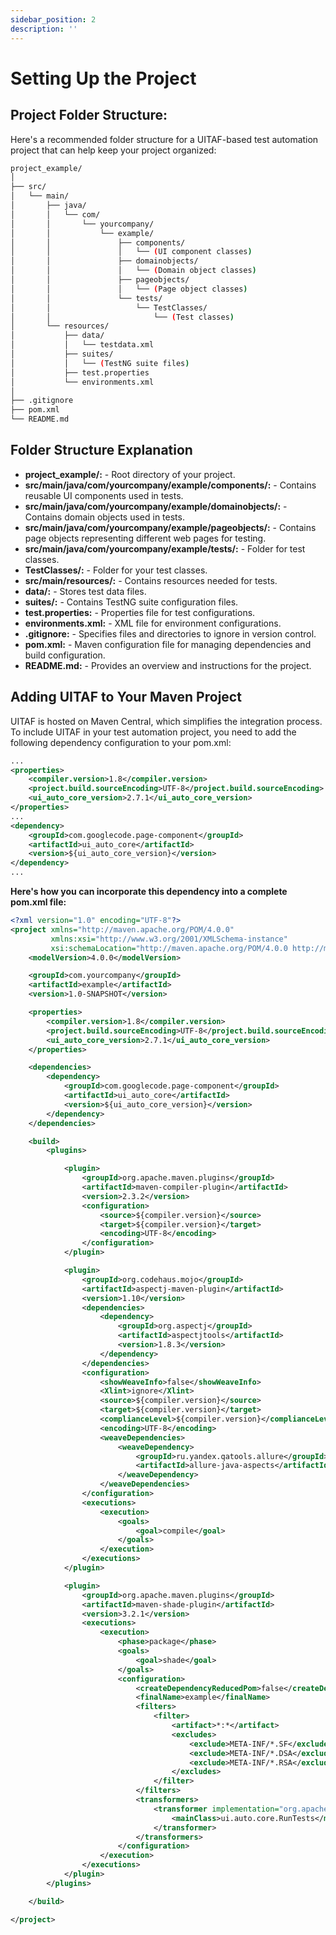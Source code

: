 ```yaml
---
sidebar_position: 2
description: ''
---
```


# Setting Up the Project

## **Project Folder Structure:**

Here's a recommended folder structure for a UITAF-based test automation project that can help keep your project organized:

```bash title="Project Folder Structure"
project_example/
│
├── src/
│   └── main/
│       ├── java/
│       │   └── com/
│       │       └── yourcompany/
│       │           └── example/
│       │               ├── components/
│       │               │   └── (UI component classes)
│       │               ├── domainobjects/
│       │               │   └── (Domain object classes)
│       │               ├── pageobjects/
│       │               │   └── (Page object classes)
│       │               └── tests/
│       │                   └── TestClasses/
│       │                       └── (Test classes)
│       └── resources/
│           ├── data/
│           │   └── testdata.xml
│           ├── suites/
│           │   └── (TestNG suite files)
│           ├── test.properties
│           └── environments.xml
│
├── .gitignore
├── pom.xml
└── README.md
```

## **Folder Structure Explanation**

- **project_example/:** - Root directory of your project.
- **src/main/java/com/yourcompany/example/components/:** - Contains reusable UI components used in tests.
- **src/main/java/com/yourcompany/example/domainobjects/:** - Contains domain objects used in tests.
- **src/main/java/com/yourcompany/example/pageobjects/:** - Contains page objects representing different web pages for testing.
- **src/main/java/com/yourcompany/example/tests/:** - Folder for test classes.
- **TestClasses/:** - Folder for your test classes.
- **src/main/resources/:** - Contains resources needed for tests.
- **data/:** - Stores test data files.
- **suites/:** - Contains TestNG suite configuration files.
- **test.properties:** - Properties file for test configurations.
- **environments.xml:** - XML file for environment configurations.
- **.gitignore:** - Specifies files and directories to ignore in version control.
- **pom.xml:** - Maven configuration file for managing dependencies and build configuration.
- **README.md:** - Provides an overview and instructions for the project.

## Adding UITAF to Your Maven Project

UITAF is hosted on Maven Central, which simplifies the integration process. To include UITAF in your test automation project, you need to add the following dependency configuration to your pom.xml:

```xml title="pom.xml"
...
<properties>
    <compiler.version>1.8</compiler.version>
    <project.build.sourceEncoding>UTF-8</project.build.sourceEncoding>
    <ui_auto_core_version>2.7.1</ui_auto_core_version>
</properties>
...
<dependency>
    <groupId>com.googlecode.page-component</groupId>
    <artifactId>ui_auto_core</artifactId>
    <version>${ui_auto_core_version}</version>
</dependency>
...
```

**Here's how you can incorporate this dependency into a complete pom.xml file:**

```xml title="Complete pom.xml Example"
<?xml version="1.0" encoding="UTF-8"?>
<project xmlns="http://maven.apache.org/POM/4.0.0"
         xmlns:xsi="http://www.w3.org/2001/XMLSchema-instance"
         xsi:schemaLocation="http://maven.apache.org/POM/4.0.0 http://maven.apache.org/xsd/maven-4.0.0.xsd">
    <modelVersion>4.0.0</modelVersion>

    <groupId>com.yourcompany</groupId>
    <artifactId>example</artifactId>
    <version>1.0-SNAPSHOT</version>

    <properties>
        <compiler.version>1.8</compiler.version>
        <project.build.sourceEncoding>UTF-8</project.build.sourceEncoding>
        <ui_auto_core_version>2.7.1</ui_auto_core_version>
    </properties>

    <dependencies>
        <dependency>
            <groupId>com.googlecode.page-component</groupId>
            <artifactId>ui_auto_core</artifactId>
            <version>${ui_auto_core_version}</version>
        </dependency>
    </dependencies>

    <build>
        <plugins>

            <plugin>
                <groupId>org.apache.maven.plugins</groupId>
                <artifactId>maven-compiler-plugin</artifactId>
                <version>2.3.2</version>
                <configuration>
                    <source>${compiler.version}</source>
                    <target>${compiler.version}</target>
                    <encoding>UTF-8</encoding>
                </configuration>
            </plugin>

            <plugin>
                <groupId>org.codehaus.mojo</groupId>
                <artifactId>aspectj-maven-plugin</artifactId>
                <version>1.10</version>
                <dependencies>
                    <dependency>
                        <groupId>org.aspectj</groupId>
                        <artifactId>aspectjtools</artifactId>
                        <version>1.8.3</version>
                    </dependency>
                </dependencies>
                <configuration>
                    <showWeaveInfo>false</showWeaveInfo>
                    <Xlint>ignore</Xlint>
                    <source>${compiler.version}</source>
                    <target>${compiler.version}</target>
                    <complianceLevel>${compiler.version}</complianceLevel>
                    <encoding>UTF-8</encoding>
                    <weaveDependencies>
                        <weaveDependency>
                            <groupId>ru.yandex.qatools.allure</groupId>
                            <artifactId>allure-java-aspects</artifactId>
                        </weaveDependency>
                    </weaveDependencies>
                </configuration>
                <executions>
                    <execution>
                        <goals>
                            <goal>compile</goal>
                        </goals>
                    </execution>
                </executions>
            </plugin>

            <plugin>
                <groupId>org.apache.maven.plugins</groupId>
                <artifactId>maven-shade-plugin</artifactId>
                <version>3.2.1</version>
                <executions>
                    <execution>
                        <phase>package</phase>
                        <goals>
                            <goal>shade</goal>
                        </goals>
                        <configuration>
                            <createDependencyReducedPom>false</createDependencyReducedPom>
                            <finalName>example</finalName>
                            <filters>
                                <filter>
                                    <artifact>*:*</artifact>
                                    <excludes>
                                        <exclude>META-INF/*.SF</exclude>
                                        <exclude>META-INF/*.DSA</exclude>
                                        <exclude>META-INF/*.RSA</exclude>
                                    </excludes>
                                </filter>
                            </filters>
                            <transformers>
                                <transformer implementation="org.apache.maven.plugins.shade.resource.ManifestResourceTransformer">
                                    <mainClass>ui.auto.core.RunTests</mainClass>
                                </transformer>
                            </transformers>
                        </configuration>
                    </execution>
                </executions>
            </plugin>
        </plugins>

    </build>

</project>

```
